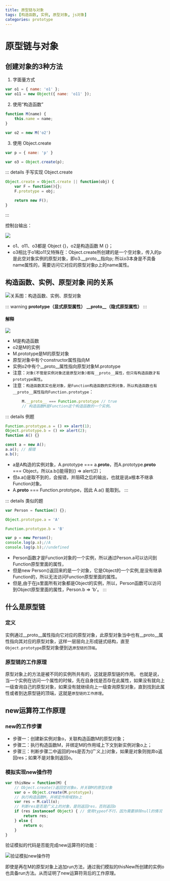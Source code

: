 ```yaml
---
title: 原型链与对象
tags: [构造函数, 实例, 原型对象, js对象]
categories: prototype
---
```


# 原型链与对象

## 创建对象的3种方法

1. 字面量方式
```js
var o1 = { name: 'o1' };
var o11 = new Object({ name: 'o11' });
```

2. 使用“构造函数”
```js
function M(name) {
    this.name = name;
}

var o2 = new M('o2')
```

3. 使用 Object.create
```js
var p = { name: 'p' }

var o3 = Object.create(p);
```

::: details 手写实现 Object.create
```js
Object.create = Object.create || function(obj) {
    var F = function(){};
    F.prototype = obj;

    return new F();
}
```
:::

控制台输出：

![](./images/prototype-1-01.png)

- o1、o11、o3都是 Object {}，o2是构造函数 M {}；
- o3相比于o1和o11又特殊在：Object.create所创建的是一个空对象，传入的p是此空对象实例的原型对象，即o3.__proto__指向p; 所以o3本身是不具备name属性的，需要访问它对应的原型对象p上的name属性。

## 构造函数、实例、原型对象 间的关系

![关系图：构造函数、实例、原型对象](./images/prototype-2-01.png)

::: warning
**prototype（显式原型属性）**
**\_\_proto\_\_（隐式原型属性）**
:::



#### 解释
![](./images/prototype-2-02.png)

- M是构造函数
- o2是M的实例
- M.prototype是M的原型对象
- 原型对象中有个constructor属性指向M
- 实例o2中有个__proto__属性指向原型对象M.prototype
- 注意：`对象(不管是实例对象还是原型对象)都有__proto__属性，但只有构造函数才有prototype属性`。
- 注意：`构造函数其实也是对象，是Function构造函数的实例对象，所以构造函数也有__proto__属性指向Function.prototype`：
    ```js
        M.__proto__ === Function.prototype // true
        // 构造函数M是Function这个构造函数的一个实例。
    ```
::: details 例题
```js
Function.prototype.a = () => alert(1);
Object.prototype.b = () => alert(2);
function A() {}

const a = new A();
a.a(); // 报错
a.b();
```
- a是A构造的实例对象，A.prototype === a.__proto__，而A.prototype.__proto__ === Object，所以a.b()能得到() => alert(2)；
- 但a.a()是取不到的，会报错，并阻碍之后的输出，也就是说a根本不继承Function对象。
- A.__proto__ === Function.prototype，因此 A.a() 能取到。
:::

::: details 类似的题
```js
var Person = function() {};

Object.prototype.a = 'A'

Function.prototype.b = 'B'

var p = new Person();    
console.log(p.a);//A
console.log(p.b);//undefined
```
- Person函数才是Function对象的一个实例，所以通过Person.a可以访问到Function原型里面的属性，
- 但是new Person()返回来的是一个对象，它是Object的一个实例,是没有继承Function的，所以无法访问Function原型里面的属性。
- 但是,由于在js里面所有对象都是Object的实例，所以，Person函数可以访问到Object原型里面的属性，Person.b => 'b'。
:::



## 什么是原型链

### 定义
实例通过__proto__属性指向它对应的原型对象，此原型对象当中也有__proto__属性指向其对应的原型对象，这样一层层向上形成链式结构，直至`Object.prototype`原型对象便到达`原型链的顶端`。

### 原型链的工作原理
原型对象上的方法是被不同的实例所共有的，这就是原型链的作用。
也就是说，当一个实例在访问一个属性的时候，先在自身找是否存在此属性，如果没有就向上一级查询自己的原型对象，如果没有就继续向上一级查询原型对象，直到找到此属性或者到达原型链的顶端，这就是`原型链的工作原理`。

## new运算符工作原理

### new的工作步骤
- 步骤一：创建新实例对象o，关联构造函数M的原型对象；
- 步骤二：执行构造函数M，并绑定M的作用域上下文到新实例对象o上；
- 步骤三：判断步骤二中返回的res是否为(广义上)对象，如果是对象则抛弃o返回res；如果不是对象则返回o。

### 模拟实现new操作符
```js
var thisNew = function(M) {
    // Object.create()返回空对象o，并关联M的原型对象
    var o = Object.create(M.prototype);
    // 执行构造函数M，并绑定作用域到o上
    var res = M.call(o);
    // 判断res是否是广义上的对象，是则返回res，否则返回o
    if (res instanceof Object) { // 使用typeof不行，因为需要排除null的情况
        return res;
    } else {
        return o;
    }
}
```
验证模拟的代码是否能完成new运算符的功能：

 ![验证模拟new操作符](./images/prototype-4-01.png)
 
即使是再在M的原型对象上追加run方法，通过我们模拟的thisNew所创建的实例o也具备run方法。从而证明了new运算符背后的工作原理。



